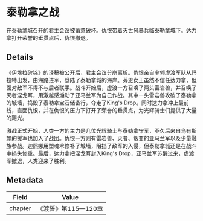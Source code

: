 # 泰勒拿之战
在泰勒拿城召开的君主会议被蓄意破坏。仇恨带着灭世风暴兵临泰勒拿城下。达力拿打开荣誉的垂贯点后，仇恨撤退。

## Details
《伊埃拉碑铭》的译稿被公开后，君主会议分崩离析。仇恨亲自率领虚渡军队从玛拉特出发，由海路进军，登陆了泰勒拿城的海岸。芬恩女王虽然不信任达力拿，但面对敌军不得不与后者联手。战斗开始后，虚渡一方召唤了两头雷岩兽，并召唤了灭者涅戈耳，用激越感煽动了亚马兰军为自己作战。其中一头雷岩兽攻破了泰勒拿的城墙，捣毁了泰勒拿宝石储备行，夺走了King's Drop。同时达力拿冲上最前线，直面仇恨，并在仇恨的压力下打开了荣誉的垂贯点，为光辉骑士们提供了大量的飓光。

激战正式开始，人类一方的主力是几位光辉骑士与泰勒拿守军，不久后来自乌有斯麓的援军也加入了战团。仇恨一方则有雷岩兽、灭者、叛变的亚马兰军以及少量融族参战。迦熙娜用塑魂术修补了城墙，阻挡了敌军的入侵，但泰勒拿城还是在战斗中损失惨重。最后，达力拿把涅戈耳封入King's Drop，亚马兰军苏醒过来，虚渡军撤退，人类迎来了胜利。

## Metadata
| Field | Value |
| ----- | ----- |
| chapter | 《渡誓》第115—120章 |
